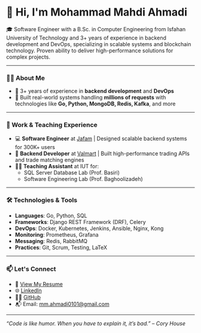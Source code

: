 # 👋 Hi, I'm Mohammad Mahdi Ahmadi

🎓 Software Engineer with a B.Sc. in Computer Engineering from Isfahan University of Technology and 3+ years of experience in backend development and DevOps, specializing in scalable systems and blockchain technology. Proven ability to deliver high-performance solutions for complex projects.

---

### 👨‍💻 About Me

- 🔧 3+ years of experience in **backend development** and **DevOps**
- 📡 Built real-world systems handling **millions of requests** with technologies like **Go, Python, MongoDB, Redis, Kafka**, and more

---

### 💼 Work & Teaching Experience

- 💻 **Software Engineer** at [Jafam](https://jafamhis.com) | Designed scalable backend systems for 300K+ users
- 🔄 **Backend Developer** at [Valmart](https://valmart.net) | Built high-performance trading APIs and trade matching engines
- 🧑‍🏫 **Teaching Assistant** at IUT for:
  - SQL Server Database Lab (Prof. Basiri)
  - Software Engineering Lab (Prof. Baghoolizadeh)

---

### 🛠️ Technologies & Tools

- **Languages**: Go, Python, SQL
- **Frameworks**: Django REST Framework (DRF), Celery
- **DevOps**: Docker, Kubernetes, Jenkins, Ansible, Nginx, Kong
- **Monitoring**: Prometheus, Grafana
- **Messaging**: Redis, RabbitMQ
- **Practices**: Git, Scrum, Testing, LaTeX

---

### 📫 Let's Connect

- 📄 [View My Resume](./document/resume/AhmadiCV_General.pdf)
- 🌐 [LinkedIn](https://linkedin.com/in/mohammadmahdi-ahmadi)  
- 🧑‍💻 [GitHub](https://github.com/MohammadmahdiAhmadi)  
- 📬 Email: mm.ahmadi0101@gmail.com  

---

_“Code is like humor. When you have to explain it, it’s bad.” – Cory House_

